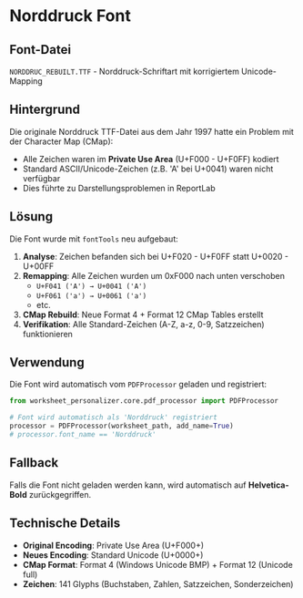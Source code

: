 # Norddruck Font

## Font-Datei

`NORDDRUC_REBUILT.TTF` - Norddruck-Schriftart mit korrigiertem Unicode-Mapping

## Hintergrund

Die originale Norddruck TTF-Datei aus dem Jahr 1997 hatte ein Problem mit der Character Map (CMap):
- Alle Zeichen waren im **Private Use Area** (U+F000 - U+F0FF) kodiert
- Standard ASCII/Unicode-Zeichen (z.B. 'A' bei U+0041) waren nicht verfügbar
- Dies führte zu Darstellungsproblemen in ReportLab

## Lösung

Die Font wurde mit `fontTools` neu aufgebaut:

1. **Analyse**: Zeichen befanden sich bei U+F020 - U+F0FF statt U+0020 - U+00FF
2. **Remapping**: Alle Zeichen wurden um 0xF000 nach unten verschoben
   - `U+F041 ('A') → U+0041 ('A')`
   - `U+F061 ('a') → U+0061 ('a')`
   - etc.
3. **CMap Rebuild**: Neue Format 4 + Format 12 CMap Tables erstellt
4. **Verifikation**: Alle Standard-Zeichen (A-Z, a-z, 0-9, Satzzeichen) funktionieren

## Verwendung

Die Font wird automatisch vom `PDFProcessor` geladen und registriert:

```python
from worksheet_personalizer.core.pdf_processor import PDFProcessor

# Font wird automatisch als 'Norddruck' registriert
processor = PDFProcessor(worksheet_path, add_name=True)
# processor.font_name == 'Norddruck'
```

## Fallback

Falls die Font nicht geladen werden kann, wird automatisch auf **Helvetica-Bold** zurückgegriffen.

## Technische Details

- **Original Encoding**: Private Use Area (U+F000+)
- **Neues Encoding**: Standard Unicode (U+0000+)
- **CMap Format**: Format 4 (Windows Unicode BMP) + Format 12 (Unicode full)
- **Zeichen**: 141 Glyphs (Buchstaben, Zahlen, Satzzeichen, Sonderzeichen)
